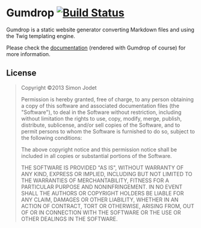 # Gumdrop [![Build Status](https://secure.travis-ci.org/simonjodet/gumdrop.png?branch=master)](http://travis-ci.org/simonjodet/gumdrop)

Gumdrop is a static website generator converting Markdown files and using the Twig templating engine.

Please check the [documentation](http://gumdropapp.com/documentation.htm) (rendered with Gumdrop of course) for more information.

## License

> Copyright &copy;2013 Simon Jodet
>
> Permission is hereby granted, free of charge, to any person obtaining a copy of
> this software and associated documentation files (the "Software"), to deal in
> the Software without restriction, including without limitation the rights to
> use, copy, modify, merge, publish, distribute, sublicense, and/or sell copies
> of the Software, and to permit persons to whom the Software is furnished to do
> so, subject to the following conditions:
>
> The above copyright notice and this permission notice shall be included in all
> copies or substantial portions of the Software.
>
> THE SOFTWARE IS PROVIDED "AS IS", WITHOUT WARRANTY OF ANY KIND, EXPRESS OR
> IMPLIED, INCLUDING BUT NOT LIMITED TO THE WARRANTIES OF MERCHANTABILITY,
> FITNESS FOR A PARTICULAR PURPOSE AND NONINFRINGEMENT. IN NO EVENT SHALL THE
> AUTHORS OR COPYRIGHT HOLDERS BE LIABLE FOR ANY CLAIM, DAMAGES OR OTHER
> LIABILITY, WHETHER IN AN ACTION OF CONTRACT, TORT OR OTHERWISE, ARISING FROM,
> OUT OF OR IN CONNECTION WITH THE SOFTWARE OR THE USE OR OTHER DEALINGS IN THE
> SOFTWARE.